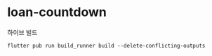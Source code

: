 # loan-countdown

하이브 빌드

```shell
flutter pub run build_runner build --delete-conflicting-outputs
```
